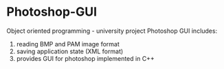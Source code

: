 # Photoshop-GUI
Object oriented programming - university project
Photoshop GUI includes:
1. reading BMP and PAM image format
2. saving application state (XML format)
3. provides GUI for photoshop implemented in C++

